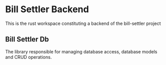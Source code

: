 # Bill Settler Backend 
This is the rust workspace constituting a backend of the bill-settler project

## Bill Settler Db 
The library responsible for managing database access, database models and CRUD operations.
